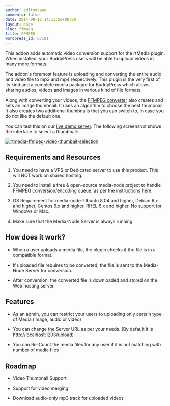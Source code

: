 ```yaml
---
author: adityakane
comments: false
date: 2014-08-12 14:11:56+00:00
layout: page
slug: ffmpeg
title: FFMPEG
wordpress_id: 67191
---
```


This addon adds automatic video conversion support for the rtMedia plugin. When installed, your BuddyPress users will be able to upload videos in many more formats.

The addon's foremost feature is uploading and converting the entire audio and video file to mp3 and mp4 respectively. This plugin is the very first of its kind and a complete media package for BuddyPress which allows sharing audios, videos and images in various kind of file formats.

Along with converting your videos, the [FFMPEG converter](https://rtcamp.com/products/rtmedia-ffmpeg-addon/) also creates and sets an image thumbnail. It uses an algorithm to choose the best thumbnail. It also creates two additional thumbnails that you can switch to, in case you do not like the default one.

You can test this on our [live demo server](http://demo.rtcamp.com/bpm-ffmpeg/). The following screenshot shows the interface to select a thumbnail:

[![rtmedia-ffmpeg-video-thumbail-selection](http://docs.rtcamp.com/wp-content/uploads/2014/08/rtmedia-ffmpeg-video-thumbail-selection.png)](http://docs.rtcamp.com/wp-content/uploads/2014/08/rtmedia-ffmpeg-video-thumbail-selection.png)



## Requirements and Resources


  1. You need to have a VPS or Dedicated server to use this product. This will NOT work on shared hosting.

	
  2. You need to install a free & open-source media-node project to handle FFMPEG conversion/encoding queue, as per the [instructions here](https://rtcamp.com/media-node/).

	
  3. OS Requirement for media-node: Ubuntu 8.04 and higher, Debian 6.x and higher, Centos 6.x and higher, RHEL 6.x and higher. No support for Windows or Mac.
  
  4. Make sure that the Media-Node Server is always running.


## How does it work?

	
  * When a user uploads a media file, the plugin checks if the file is in a compatible format.

	
  * If uploaded file requires to be converted, the file is sent to the Media-Node Server for conversion.

	
  * After conversion, the converted file is downloaded and stored on the Web hosting server.

	
## Features
	
  * As an admin, you can restrict your users to uploading only certain type of Media (image, audio or video)

	
  * You can change the Server URL as per your needs. (By default it is http://localhost:1203/upload)

	
  * You can Re-Count the media files for any user if it is not matching with number of media files


## Roadmap


  * Video Thumbnail Support

	
  * Support for video merging

	
  * Download audio-only mp3 track for uploaded videos


